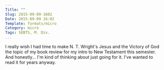 ```yaml
---
Title: ""
Slug: 2015-09-09-1602
Date: 2015-09-09 16:02
Template: formats/micro
Category: micro
Tags: SEBTS, M. Div.
...
```


I really wish I had time to make N. T. Wright's Jesus and the Victory of God the
topic of my book review for my intro to New Testament this semester. And
honestly... I'm kind of thinking about just going for it. I've wanted to read it
for years anyway.
